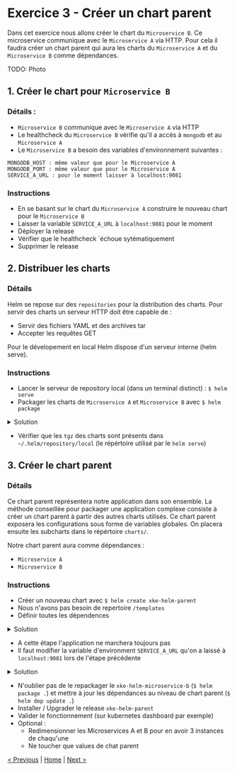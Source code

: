 # Exercice 3 - Créer un chart parent

Dans cet exercice nous allons créer le chart du `Microservice B`. 
Ce microservice communique avec le `Microservice A` via HTTP.
Pour cela il faudra créer un chart parent qui aura les charts du `Microservice A` et du `Microservice B` comme dépendances.

TODO: Photo

## 1. Créer le chart pour `Microservice B`

### Détails :
* `Microservice B` communique avec le `Microservice A` via HTTP
* Le healthcheck du `Microservice B` vérifie qu'il a accès à `mongodb` et au `Microservice A`
* Le `Microservice B` a besoin des variables d'environnement suivantes :

```
MONGODB_HOST : même valeur que pour le Microservice A
MONGODB_PORT : même valeur que pour le Microservice A
SERVICE_A_URL : pour le moment laisser à localhost:9081
```

### Instructions

* En se basant sur le chart du `Microservice A` construire le nouveau chart pour le `Microservice B`
* Laisser la variable `SERVICE_A_URL` à `localhost:9081` pour le moment
* Déployer la release
* Vérifier que le healthcheck `échoue sytématiquement
* Supprimer le release

## 2. Distribuer les charts

### Détails
Helm se repose sur des `repositories` pour la distribution des charts.
Pour servir des charts un serveur HTTP doit être capable de :
* Servir des fichiers YAML et des archives tar
* Accepter les requêtes GET

Pour le dévelopement en local Helm dispose d'un serveur interne (helm serve). 

### Instructions

* Lancer le serveur de repository local (dans un terminal distinct) : `$ helm serve`
* Packager les charts de `Microservice A` et `Microservice B` avec `$ helm package`

<details><summary>Solution</summary>
<p>

    $ cd <chart directory>
    $ helm package .

</p>
</details>

* Vérifier que les `tgz` des charts sont présents dans `~/.helm/repository/local` (le répértoire utilisé par le `helm serve`)


## 3. Créer le chart parent
 
### Détails
Ce chart parent représentera notre application dans son ensemble. 
La méthode conseillée pour packager une application complexe consiste à créer un chart parent à partir des autres charts utilisés. 
Ce chart parent exposera les configurations sous forme de variables globales.
On placera ensuite les subcharts dans le répértoire `charts/`.

Notre chart parent aura comme dépendances :

* `Microservice A`
* `Microservice B`


### Instructions

* Créer un nouveau chart avec `$ helm create xke-helm-parent`
* Nous n'avons pas besoin de repertoire `/templates`
* Définir toutes les dépendences 

<details><summary>Solution</summary>
<p>

Créer `requirements.yaml` avec :

    dependencies:
      - name: microservice-a
        version: 0.1.0
        repository: http://127.0.0.1:8879/charts
      - name: microservice-b
        version: 0.1.0
        repository: http://127.0.0.1:8879/charts

</p>
</details>

* A cette étape l'application ne marchera toujours pas
* Il faut modifier la variable d'environment `SERVICE_A_URL` qu'on a laissé à `localhost:9081` lors de l'étape précédente

<details><summary>Solution</summary>
<p>

File `xke-helm-microservice-b/templates/deployment.yaml` :

    env:
    
       ...
    
       - name: SERVICE_A_URL
         value: `"{{- printf "http://%s-%s:9081" .Release.Name "xke-helm-microservice-a" | trunc 63 | trimSuffix "" -}}"`
         
         http://donkey-car-xke-helm-microservice-a:9081
         
       ...

</p>
</details>

* N'oublier pas de le repackager le `xke-helm-microservice-b` (`$ helm package .`) et mettre à jour les dépendances au niveau de chart parent (`$ helm dep update .`)  
* Installer / Upgrader le release `xke-helm-parent`
* Valider le fonctionnement (sur kubernetes dashboard par exemple)
* Optional :
    * Redimensionner les Microservices A et B pour en avoir 3 instances de chaqu'une
    * Ne toucher que values de chat parent


[< Previous](ex2-create-charts.md) | [Home](README.md) | [Next >](ex4-template-helpers.md)